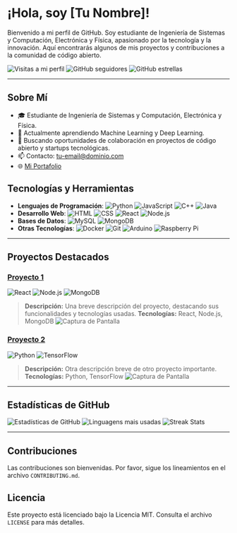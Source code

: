 # ¡Hola, soy [Tu Nombre]!

Bienvenido a mi perfil de GitHub. Soy estudiante de Ingeniería de Sistemas y Computación, Electrónica y Física, apasionado por la tecnología y la innovación. Aquí encontrarás algunos de mis proyectos y contribuciones a la comunidad de código abierto.

![Visitas a mi perfil](https://komarev.com/ghpvc/?username=tu-usuario&style=flat-square)
![GitHub seguidores](https://img.shields.io/github/followers/tu-usuario?label=Seguidores&style=social)
![GitHub estrellas](https://img.shields.io/github/stars/tu-usuario?label=Estrellas&style=social)

---

## Sobre Mí

- 🎓 Estudiante de Ingeniería de Sistemas y Computación, Electrónica y Física.
- 🌱 Actualmente aprendiendo Machine Learning y Deep Learning.
- 💼 Buscando oportunidades de colaboración en proyectos de código abierto y startups tecnológicas.
- 📫 Contacto: [tu-email@dominio.com](mailto:tu-email@dominio.com)
- 🌐 [Mi Portafolio](https://tu-sitio.com)

## Tecnologías y Herramientas

- **Lenguajes de Programación**: ![Python](https://img.shields.io/badge/-Python-3776AB?logo=python&logoColor=white&style=flat) ![JavaScript](https://img.shields.io/badge/-JavaScript-F7DF1E?logo=javascript&logoColor=black&style=flat) ![C++](https://img.shields.io/badge/-C++-00599C?logo=c%2B%2B&logoColor=white&style=flat) ![Java](https://img.shields.io/badge/-Java-007396?logo=java&logoColor=white&style=flat)
- **Desarrollo Web**: ![HTML](https://img.shields.io/badge/-HTML5-E34F26?logo=html5&logoColor=white&style=flat) ![CSS](https://img.shields.io/badge/-CSS3-1572B6?logo=css3&logoColor=white&style=flat) ![React](https://img.shields.io/badge/-React-61DAFB?logo=react&logoColor=black&style=flat) ![Node.js](https://img.shields.io/badge/-Node.js-339933?logo=node.js&logoColor=white&style=flat)
- **Bases de Datos**: ![MySQL](https://img.shields.io/badge/-MySQL-4479A1?logo=mysql&logoColor=white&style=flat) ![MongoDB](https://img.shields.io/badge/-MongoDB-47A248?logo=mongodb&logoColor=white&style=flat)
- **Otras Tecnologías**: ![Docker](https://img.shields.io/badge/-Docker-2496ED?logo=docker&logoColor=white&style=flat) ![Git](https://img.shields.io/badge/-Git-F05032?logo=git&logoColor=white&style=flat) ![Arduino](https://img.shields.io/badge/-Arduino-00979D?logo=arduino&logoColor=white&style=flat) ![Raspberry Pi](https://img.shields.io/badge/-Raspberry%20Pi-A22846?logo=raspberry-pi&logoColor=white&style=flat)

---

## Proyectos Destacados

### [Proyecto 1](https://github.com/tu-usuario/proyecto-1)
![React](https://img.shields.io/badge/React-18A303?style=flat&logo=react&logoColor=white) ![Node.js](https://img.shields.io/badge/Node.js-18A303?style=flat&logo=node.js&logoColor=white) ![MongoDB](https://img.shields.io/badge/MongoDB-4EA94B?style=flat&logo=mongodb&logoColor=white)
> **Descripción:** Una breve descripción del proyecto, destacando sus funcionalidades y tecnologías usadas.
> **Tecnologías:** React, Node.js, MongoDB
> ![Captura de Pantalla](ruta/a/captura1.png)

### [Proyecto 2](https://github.com/tu-usuario/proyecto-2)
![Python](https://img.shields.io/badge/Python-3776AB?style=flat&logo=python&logoColor=white) ![TensorFlow](https://img.shields.io/badge/TensorFlow-FF6F00?style=flat&logo=tensorflow&logoColor=white)
> **Descripción:** Otra descripción breve de otro proyecto importante.
> **Tecnologías:** Python, TensorFlow
> ![Captura de Pantalla](ruta/a/captura2.png)

---

## Estadísticas de GitHub

![Estadísticas de GitHub](https://github-readme-stats.vercel.app/api?username=tu-usuario&show_icons=true&theme=radical)
![Linguagens mais usadas](https://github-readme-stats.vercel.app/api/top-langs/?username=tu-usuario&layout=compact&theme=radical)
![Streak Stats](https://github-readme-streak-stats.herokuapp.com/?user=tu-usuario&theme=radical)

---

## Contribuciones

Las contribuciones son bienvenidas. Por favor, sigue los lineamientos en el archivo `CONTRIBUTING.md`.

## Licencia

Este proyecto está licenciado bajo la Licencia MIT. Consulta el archivo `LICENSE` para más detalles.
